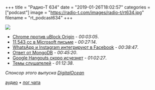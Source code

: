+++
title = "Радио-Т 634"
date = "2019-01-26T18:02:57"
categories = ["podcast"]
image = "https://radio-t.com/images/radio-t/rt634.jpg"
filename = "rt_podcast634"
+++

![](https://radio-t.com/images/radio-t/rt634.jpg)

- [Chrome против uBlock Origin](http://www.opennet.ru/opennews/art.shtml?num=50009) - *00:03:05*.
- [11,543 cc в Microsoft письме](https://www.businessinsider.fr/us/microsoft-employee-github-reply-all-email-storm-2019-1/) - *00:27:14*.
- [WhatsApp и Instagram интегрируют в Facebook](https://www.nytimes.com/2019/01/25/technology/facebook-instagram-whatsapp-messenger.html) - *00:38:47*.
- [Ответ от MongoDB](https://www.mongodb.com/blog/post/documents-are-everywhere) - *00:45:20*.
- [Google Hangouts скоро исчезнет](https://www.theverge.com/2019/1/22/18193303/google-hangouts-end-transition-october-gsuite-chat-meet) - *01:02:27*.
- [Темы слушателей](https://radio-t.com/p/2019/01/22/prep-634/) - *01:12:38*.

*Спонсор этого выпуска [DigitalOcean](https://www.digitalocean.com)*


[аудио](https://cdn.radio-t.com/rt_podcast634.mp3) • [лог чата](http://chat.radio-t.com/logs/radio-t-634.html)
<audio src="https://cdn.radio-t.com/rt_podcast634.mp3" preload="none"></audio>
